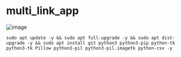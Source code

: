 # multi_link_app

![image](https://user-images.githubusercontent.com/86476845/138498882-0247df49-57c6-4870-bfae-650d4ba1eafb.png)


```
sudo apt update -y && sudo apt full-upgrade -y && sudo apt dist-upgrade -y && sudo apt install git python3 python3-pip python-tk python3-tk Pillow python3-pil python3-pil.imagetk python-csv -y
```
